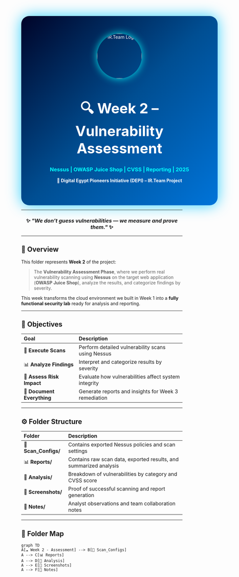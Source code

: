 
<!-- =================== WEEK 2 | VULNERABILITY ASSESSMENT =================== -->
<div align="center" style="width:100%; padding:55px; border-radius:25px; background:linear-gradient(135deg,#000428,#004e92,#0074D9); color:white; box-shadow:0 0 45px rgba(0,200,255,0.8);">

  <img src="https://i.postimg.cc/mk3syMbn/cropped-circle-image-1-optimized-1000.png" width="140" style="border-radius:50%; box-shadow:0 0 25px rgba(0,255,255,0.9);" alt="IR.Team Logo"/>

  <h1 style="font-size:44px;">🔍 Week 2 – Vulnerability Assessment</h1>
  <h3 style="color:#00FFFF;">Nessus | OWASP Juice Shop | CVSS | Reporting | 2025</h3>
  <p><b>🔹 Digital Egypt Pioneers Initiative (DEPI) – IR.Team Project</b></p>
</div>

---

<div align="center">
  <h3>✨ <i>"We don’t guess vulnerabilities — we measure and prove them."</i> ✨</h3>
</div>

---

## 🧭 Overview

This folder represents **Week 2** of the project:  
> The **Vulnerability Assessment Phase**, where we perform real vulnerability scanning using **Nessus** on the target web application (**OWASP Juice Shop**), analyze the results, and categorize findings by severity.

This week transforms the cloud environment we built in Week 1 into a **fully functional security lab** ready for analysis and reporting.

---

## 🎯 Objectives

| Goal | Description |
|:------|:-------------|
| 🧩 **Execute Scans** | Perform detailed vulnerability scans using Nessus |
| 📊 **Analyze Findings** | Interpret and categorize results by severity |
| 🧠 **Assess Risk Impact** | Evaluate how vulnerabilities affect system integrity |
| 🧾 **Document Everything** | Generate reports and insights for Week 3 remediation |

---

## ⚙️ Folder Structure

| Folder | Description |
|:--------|:-------------|
| 📘 **Scan_Configs/** | Contains exported Nessus policies and scan settings |
| 📊 **Reports/** | Contains raw scan data, exported results, and summarized analysis |
| 🧾 **Analysis/** | Breakdown of vulnerabilities by category and CVSS score |
| 📂 **Screenshots/** | Proof of successful scanning and report generation |
| 📝 **Notes/** | Analyst observations and team collaboration notes |

---

## 🧱 Folder Map

```mermaid
graph TD
A[☁️ Week 2 - Assessment] --> B[📘 Scan_Configs]
A --> C[📊 Reports]
A --> D[🧾 Analysis]
A --> E[📂 Screenshots]
A --> F[📝 Notes]
